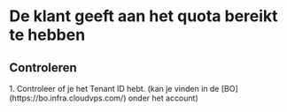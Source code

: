 <h1> De klant geeft aan het quota bereikt te hebben </h1>

<h2> Controleren </h2>
1. Controleer of je het Tenant ID hebt. (kan je vinden in de [BO](https://bo.infra.cloudvps.com/) onder het account)
